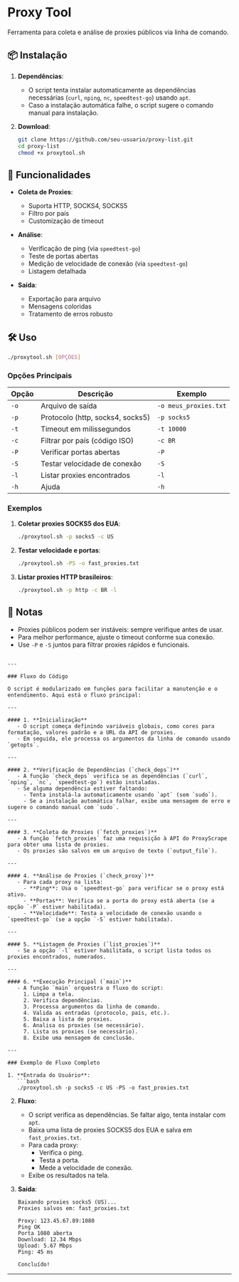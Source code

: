 # Proxy Tool

Ferramenta para coleta e análise de proxies públicos via linha de comando.

## 📦 Instalação
1. **Dependências**:
   - O script tenta instalar automaticamente as dependências necessárias (`curl`, `nping`, `nc`, `speedtest-go`) usando `apt`.
   - Caso a instalação automática falhe, o script sugere o comando manual para instalação.

2. **Download**:
   ```bash
   git clone https://github.com/seu-usuario/proxy-list.git
   cd proxy-list
   chmod +x proxytool.sh
   ```

## 🚀 Funcionalidades
- **Coleta de Proxies**:
  - Suporta HTTP, SOCKS4, SOCKS5
  - Filtro por país
  - Customização de timeout

- **Análise**:
  - Verificação de ping (via `speedtest-go`)
  - Teste de portas abertas
  - Medição de velocidade de conexão (via `speedtest-go`)
  - Listagem detalhada

- **Saída**:
  - Exportação para arquivo
  - Mensagens coloridas
  - Tratamento de erros robusto

## 🛠 Uso
```bash
./proxytool.sh [OPÇÕES]
```

### Opções Principais
| Opção | Descrição                          | Exemplo               |
|-------|------------------------------------|-----------------------|
| `-o`  | Arquivo de saída                   | `-o meus_proxies.txt` |
| `-p`  | Protocolo (http, socks4, socks5)   | `-p socks5`           |
| `-t`  | Timeout em milissegundos           | `-t 10000`            |
| `-c`  | Filtrar por país (código ISO)      | `-c BR`               |
| `-P`  | Verificar portas abertas           | `-P`                  |
| `-S`  | Testar velocidade de conexão       | `-S`                  |
| `-l`  | Listar proxies encontrados         | `-l`                  |
| `-h`  | Ajuda                              | `-h`                  |

### Exemplos
1. **Coletar proxies SOCKS5 dos EUA**:
   ```bash
   ./proxytool.sh -p socks5 -c US
   ```

2. **Testar velocidade e portas**:
   ```bash
   ./proxytool.sh -PS -o fast_proxies.txt
   ```

3. **Listar proxies HTTP brasileiros**:
   ```bash
   ./proxytool.sh -p http -c BR -l
   ```

## 📝 Notas
- Proxies públicos podem ser instáveis: sempre verifique antes de usar.
- Para melhor performance, ajuste o timeout conforme sua conexão.
- Use `-P` e `-S` juntos para filtrar proxies rápidos e funcionais.
```

---

### Fluxo do Código

O script é modularizado em funções para facilitar a manutenção e o entendimento. Aqui está o fluxo principal:

---

#### 1. **Inicialização**
   - O script começa definindo variáveis globais, como cores para formatação, valores padrão e a URL da API de proxies.
   - Em seguida, ele processa os argumentos da linha de comando usando `getopts`.

---

#### 2. **Verificação de Dependências (`check_deps`)**
   - A função `check_deps` verifica se as dependências (`curl`, `nping`, `nc`, `speedtest-go`) estão instaladas.
   - Se alguma dependência estiver faltando:
     - Tenta instalá-la automaticamente usando `apt` (sem `sudo`).
     - Se a instalação automática falhar, exibe uma mensagem de erro e sugere o comando manual com `sudo`.

---

#### 3. **Coleta de Proxies (`fetch_proxies`)**
   - A função `fetch_proxies` faz uma requisição à API do ProxyScrape para obter uma lista de proxies.
   - Os proxies são salvos em um arquivo de texto (`output_file`).

---

#### 4. **Análise de Proxies (`check_proxy`)**
   - Para cada proxy na lista:
     - **Ping**: Usa o `speedtest-go` para verificar se o proxy está ativo.
     - **Portas**: Verifica se a porta do proxy está aberta (se a opção `-P` estiver habilitada).
     - **Velocidade**: Testa a velocidade de conexão usando o `speedtest-go` (se a opção `-S` estiver habilitada).

---

#### 5. **Listagem de Proxies (`list_proxies`)**
   - Se a opção `-l` estiver habilitada, o script lista todos os proxies encontrados, numerados.

---

#### 6. **Execução Principal (`main`)**
   - A função `main` orquestra o fluxo do script:
     1. Limpa a tela.
     2. Verifica dependências.
     3. Processa argumentos da linha de comando.
     4. Valida as entradas (protocolo, país, etc.).
     5. Baixa a lista de proxies.
     6. Analisa os proxies (se necessário).
     7. Lista os proxies (se necessário).
     8. Exibe uma mensagem de conclusão.

---

### Exemplo de Fluxo Completo

1. **Entrada do Usuário**:
   ```bash
   ./proxytool.sh -p socks5 -c US -PS -o fast_proxies.txt
   ```

2. **Fluxo**:
   - O script verifica as dependências. Se faltar algo, tenta instalar com `apt`.
   - Baixa uma lista de proxies SOCKS5 dos EUA e salva em `fast_proxies.txt`.
   - Para cada proxy:
     - Verifica o ping.
     - Testa a porta.
     - Mede a velocidade de conexão.
   - Exibe os resultados na tela.

3. **Saída**:
   ```
   Baixando proxies socks5 (US)...
   Proxies salvos em: fast_proxies.txt

   Proxy: 123.45.67.89:1080
   Ping OK
   Porta 1080 aberta
   Download: 12.34 Mbps
   Upload: 5.67 Mbps
   Ping: 45 ms

   Concluído!
   ```

---
